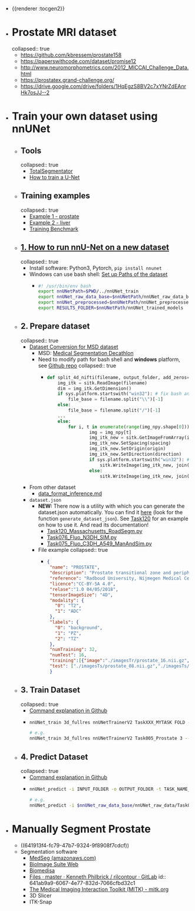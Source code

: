 - {{renderer :tocgen2}}
- # Prostate MRI dataset
  collapsed:: true
	- https://github.com/kbressem/prostate158
	- https://paperswithcode.com/dataset/promise12
	- http://www.neuromorphometrics.com/2012_MICCAI_Challenge_Data.html
	- https://prostatex.grand-challenge.org/
	- https://drive.google.com/drive/folders/1HqEgzS8BV2c7xYNrZdEAnrHk7osJJ--2
- #  Train your own dataset using nnUNet
	- ## Tools
	  collapsed:: true
		- [TotalSegmentator](https://github.com/wasserth/TotalSegmentator)
		- [How to train a U-Net](https://github.com/MIC-DKFZ/nnUNet)
	- ## Training examples
	  collapsed:: true
		- [Example 1 - prostate](https://github.com/MIC-DKFZ/nnUNet/blob/master/documentation/inference_example_Prostate.md)
		- [Example 2 - liver](https://github.com/MIC-DKFZ/nnUNet/blob/master/documentation/training_example_Hippocampus.md)
		- [Training Benchmark](https://github.com/MIC-DKFZ/nnUNet/blob/master/documentation/expected_epoch_times.md)
	- ## [1. How to run nnU-Net on a new dataset](https://github.com/MIC-DKFZ/nnUNet#how-to-run-nnu-net-on-a-new-dataset)
	  collapsed:: true
		- Install software: Python3, Pytorch, `pip install nnunet`
		- Windows can use bash shell: [Set up Paths of the dataset](https://github.com/MIC-DKFZ/nnUNet/blob/master/documentation/setting_up_paths.md)
			- ```bash
			  #! /usr/bin/env bash
			  export nnUNetPath=$PWD/../nnUNet_train
			  export nnUNet_raw_data_base=$nnUNetPath/nnUNet_raw_data_base
			  export nnUNet_preprocessed=$nnUNetPath/nnUNet_preprocessed
			  export RESULTS_FOLDER=$nnUNetPath/nnUNet_trained_models
			  ```
	- ## 2. Prepare dataset
	  collapsed:: true
		- [Dataset Conversion for MSD dataset](https://github.com/MIC-DKFZ/nnUNet/blob/master/documentation/dataset_conversion.md)
			- MSD: [Medical Segmentation Decathlon](http://medicaldecathlon.com/)
			- Need to modify path for bash shell and **windows** platform, see [Github repo](https://github.com/Kexin-Wei/nnUNet)
			  collapsed:: true
				- ```python
				  def split_4d_nifti(filename, output_folder, add_zeros=False):
				      img_itk = sitk.ReadImage(filename)
				      dim = img_itk.GetDimension()
				      if sys.platform.startswith("win32"): # fix bash and windows path issue. replace / to \\
				          file_base = filename.split("\\")[-1]
				      else:
				          file_base = filename.split("/")[-1] 
				      ...
				      else:
				          for i, t in enumerate(range(img_npy.shape[0])):
				                  img = img_npy[t]
				                  img_itk_new = sitk.GetImageFromArray(img)
				                  img_itk_new.SetSpacing(spacing)
				                  img_itk_new.SetOrigin(origin)
				                  img_itk_new.SetDirection(direction)
				                  if sys.platform.startswith("win32"): # fix bash and windows path issue. replace / to \\
				                      sitk.WriteImage(img_itk_new, join(output_folder, file_base[:-7] + "_%04.0d.nii.gz" % i).replace("/","\\")) 
				                  else:
				                      sitk.WriteImage(img_itk_new, join(output_folder, file_base[:-7] + "_%04.0d.nii.gz" % i))             
				  ```
		- From other dataset
			- [data_format_inference.md](https://github.com/MIC-DKFZ/nnUNet/blob/master/documentation/data_format_inference.md)
		- `dataset.json`
			- **NEW:** There now is a utility with which you can generate the dataset.json automatically. You can find it [here](https://github.com/MIC-DKFZ/nnUNet/blob/master/nnunet/dataset_conversion/utils.py) (look for the function `generate_dataset_json`). See [Task120](https://github.com/MIC-DKFZ/nnUNet/blob/master/nnunet/dataset_conversion/Task120_Massachusetts_RoadSegm.py) for an example on how to use it. And read its documentation!
				- [Task120_Massachusetts_RoadSegm.py](https://github.com/MIC-DKFZ/nnUNet/blob/master/nnunet/dataset_conversion/Task120_Massachusetts_RoadSegm.py)
				- [Task076_Fluo_N3DH_SIM.py](https://github.com/MIC-DKFZ/nnUNet/blob/master/nnunet/dataset_conversion/Task076_Fluo_N3DH_SIM.py)
				- [Task075_Fluo_C3DH_A549_ManAndSim.py](https://github.com/MIC-DKFZ/nnUNet/blob/master/nnunet/dataset_conversion/Task075_Fluo_C3DH_A549_ManAndSim.py)
			- File example
			  collapsed:: true
				- ```json
				  { 
				   "name": "PROSTATE", 
				   "description": "Prostate transitional zone and peripheral zone segmentation",
				   "reference": "Radboud University, Nijmegen Medical Centre",
				   "licence":"CC-BY-SA 4.0",
				   "relase":"1.0 04/05/2018",
				   "tensorImageSize": "4D",
				   "modality": { 
				     "0": "T2", 
				     "1": "ADC"
				   }, 
				   "labels": { 
				     "0": "background", 
				     "1": "PZ", 
				     "2": "TZ"
				   }, 
				   "numTraining": 32, 
				   "numTest": 16,
				   "training":[{"image":"./imagesTr/prostate_16.nii.gz","label":"./labelsTr/prostate_16.nii.gz"},{"image":"./imagesTr/prostate_04.nii.gz","label":"./labelsTr/prostate_04.nii.gz"},...], 
				   "test": ["./imagesTs/prostate_08.nii.gz","./imagesTs/prostate_22.nii.gz","./imagesTs/prostate_30.nii.gz",...]
				   }
				  ```
	- ## 3. Train Dataset
	  collapsed:: true
		- [Command explanation in Github](https://github.com/MIC-DKFZ/nnUNet#model-training)
		- ```bash
		  nnUNet_train 3d_fullres nnUNetTrainerV2 TaskXXX_MYTASK FOLD --npz
		  
		  # e.g.
		  nnUNet_train 3d_fullres nnUNetTrainerV2 Task005_Prostate 3 --npz
		  
		  ```
	- ## 4. Predict Dataset
	  collapsed:: true
		- [Command explanation in Github](https://github.com/MIC-DKFZ/nnUNet#run-inference)
		- ```bash
		  nnUNet_predict -i INPUT_FOLDER -o OUTPUT_FOLDER -t TASK_NAME_OR_ID -m CONFIGURATION --save_npz
		  
		  # e.g.
		  nnUNet_predict -i $nnUNet_raw_data_base/nnUNet_raw_data/Task005_Prostate/imagesTs/ -o OUTPUT_DIRECTORY -t 5 -m 3d_fullres
		  ```
- # Manually Segment Prostate
	- ((641913f4-fc79-47b7-9324-9f8908f7cdcf))
	- Segmentation software
		- [MedSeg (amazonaws.com)](http://htmlsegmentation.s3.eu-north-1.amazonaws.com/index.html)
		- [BioImage Suite Web](https://bioimagesuiteweb.github.io/webapp/)
		- [Biomedisa](https://biomedisa.de/)
		- [Files · master · Kenneth Philbrick / rilcontour · GitLab](https://gitlab.com/Philbrick/rilcontour/tree/master)
		  id:: 641ab9a9-6067-4e77-832d-7066cfbd32c1
		- [The Medical Imaging Interaction Toolkit (MITK) - mitk.org](https://www.mitk.org/wiki/The_Medical_Imaging_Interaction_Toolkit_(MITK))
		- 3D Slicer
		- ITK-Snap